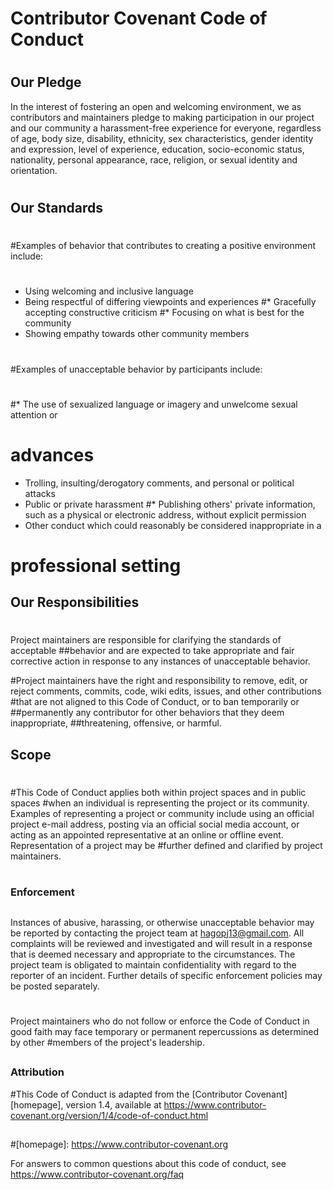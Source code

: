 # Contributor Covenant Code of Conduct
#
## Our Pledge

In the interest of fostering an open and welcoming environment, we as
contributors and maintainers pledge to making participation in our project and
our community a harassment-free experience for everyone, regardless of age, body
size, disability, ethnicity, sex characteristics, gender identity and expression,
level of experience, education, socio-economic status, nationality, personal
appearance, race, religion, or sexual identity and orientation.
#
## Our Standards
#
#Examples of behavior that contributes to creating a positive environment
include:
#
* Using welcoming and inclusive language
* Being respectful of differing viewpoints and experiences
#* Gracefully accepting constructive criticism
#* Focusing on what is best for the community
* Showing empathy towards other community members
#
#Examples of unacceptable behavior by participants include:
#
#* The use of sexualized language or imagery and unwelcome sexual attention or
# advances
* Trolling, insulting/derogatory comments, and personal or political attacks
* Public or private harassment
#* Publishing others' private information, such as a physical or electronic
 address, without explicit permission
* Other conduct which could reasonably be considered inappropriate in a
# professional setting

## Our Responsibilities
#
Project maintainers are responsible for clarifying the standards of acceptable
##behavior and are expected to take appropriate and fair corrective action in
response to any instances of unacceptable behavior.

#Project maintainers have the right and responsibility to remove, edit, or
reject comments, commits, code, wiki edits, issues, and other contributions
#that are not aligned to this Code of Conduct, or to ban temporarily or
##permanently any contributor for other behaviors that they deem inappropriate,
##threatening, offensive, or harmful.

## Scope
#
#This Code of Conduct applies both within project spaces and in public spaces
#when an individual is representing the project or its community. Examples of
representing a project or community include using an official project e-mail
address, posting via an official social media account, or acting as an appointed
representative at an online or offline event. Representation of a project may be
#further defined and clarified by project maintainers.
#
### Enforcement
##
Instances of abusive, harassing, or otherwise unacceptable behavior may be
reported by contacting the project team at hagopj13@gmail.com. All
complaints will be reviewed and investigated and will result in a response that
is deemed necessary and appropriate to the circumstances. The project team is
obligated to maintain confidentiality with regard to the reporter of an incident.
Further details of specific enforcement policies may be posted separately.
#
Project maintainers who do not follow or enforce the Code of Conduct in good
faith may face temporary or permanent repercussions as determined by other
#members of the project's leadership.
##
### Attribution

#This Code of Conduct is adapted from the [Contributor Covenant][homepage], version 1.4,
available at https://www.contributor-covenant.org/version/1/4/code-of-conduct.html
##
#[homepage]: https://www.contributor-covenant.org

For answers to common questions about this code of conduct, see
https://www.contributor-covenant.org/faq
